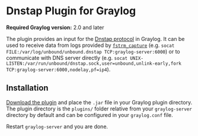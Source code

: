 # Dnstap Plugin for Graylog

**Required Graylog version:** 2.0 and later


The plugin provides an input for the [Dnstap protocol](http://dnstap.info/) in Graylog.
It can be used to receive data from logs provided by [`fstrm_capture`](https://github.com/farsightsec/fstrm)
(e.g. `socat FILE:/var/log/unbound/unbound.dnstap TCP:graylog-server:6000`)
or to communicate with DNS server directly
(e.g. `socat UNIX-LISTEN:/var/run/unbound/dnstap.sock,user=unbound,unlink-early,fork TCP:graylog-server:6000,nodelay,pf=ip4`).

Installation
------------

[Download the plugin](https://github.com/sega-yarkin/graylog-plugin-dnstap/releases)
and place the `.jar` file in your Graylog plugin directory. The plugin directory
is the `plugins/` folder relative from your `graylog-server` directory by default
and can be configured in your `graylog.conf` file.

Restart `graylog-server` and you are done.
